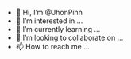 - 👋 Hi, I’m @JhonPinn
- 👀 I’m interested in ...
- 🌱 I’m currently learning ...
- 💞️ I’m looking to collaborate on ...
- 📫 How to reach me ...

<!---
JhonPinn/JhonPinn is a ✨ special ✨ repository because its `README.md` (this file) appears on your GitHub profile.
You can click the Preview link to take a look at your changes.
--->
